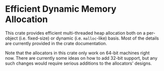 <!-- Copyright 2017 the authors. See the 'Copyright and license' section of the README.md file at the top-level directory of this repository.

Licensed under the Apache License, Version 2.0 (the LICENSE file). This file may not be copied, modified, or distributed except according to those terms. -->

# Efficient Dynamic Memory Allocation

This crate provides efficient multi-threaded heap allocation both on a
per-object (i.e. fixed-size) or dynamic (i.e. `malloc`-like) basis.
Most of the details are currently provided in the crate documentation.

Note that the allocators in this crate only work on 64-bit machines
right now. There are currently some ideas on how to add 32-bit support,
but any such changes would require serious additions to the allocators'
designs.
